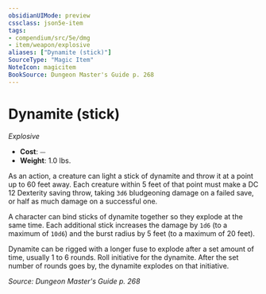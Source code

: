 ```yaml
---
obsidianUIMode: preview
cssclass: json5e-item
tags:
- compendium/src/5e/dmg
- item/weapon/explosive
aliases: ["Dynamite (stick)"]
SourceType: "Magic Item"
NoteIcon: magicitem
BookSource: Dungeon Master's Guide p. 268
---
```

# Dynamite (stick)
*Explosive*  

- **Cost**: ⏤
- **Weight**: 1.0 lbs.

As an action, a creature can light a stick of dynamite and throw it at a point up to 60 feet away. Each creature within 5 feet of that point must make a DC 12 Dexterity saving throw, taking `3d6` bludgeoning damage on a failed save, or half as much damage on a successful one.

A character can bind sticks of dynamite together so they explode at the same time. Each additional stick increases the damage by `1d6` (to a maximum of `10d6`) and the burst radius by 5 feet (to a maximum of 20 feet).

Dynamite can be rigged with a longer fuse to explode after a set amount of time, usually 1 to 6 rounds. Roll initiative for the dynamite. After the set number of rounds goes by, the dynamite explodes on that initiative.

*Source: Dungeon Master's Guide p. 268*
